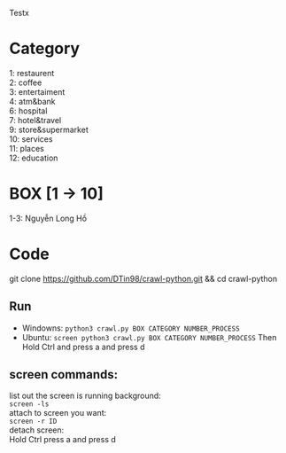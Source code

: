 Testx
# Category

1: restaurent<br/>
2: coffee<br/>
3: entertaiment <br/>
4: atm&bank <br/>
6: hospital <br/>
7: hotel&travel <br/>
9: store&supermarket <br/>
10: services <br/>
11: places <br/>
12: education <br/>

# BOX [1 -> 10]

1-3: Nguyễn Long Hồ

# Code

git clone https://github.com/DTin98/crawl-python.git && cd crawl-python

## Run
- Windowns:
`python3 crawl.py BOX CATEGORY NUMBER_PROCESS`
- Ubuntu:
`screen python3 crawl.py BOX CATEGORY NUMBER_PROCESS`
Then Hold Ctrl and press a and press d

## screen commands:
list out the screen is running background:<br/>
`screen -ls`<br/>
attach to screen you want:<br/>
`screen -r ID`<br/>
detach screen:<br/>
Hold Ctrl press a and press d<br/>
